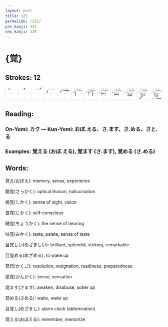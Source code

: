 ```yaml
---
layout: post
title: 325
permalink: /325/
pre_kanji: 324
nex_kanji: 326
---
```


# {覚}

## Strokes: 12

<div class="stroke"><img src="../images/E8A69A.png" /></div>

## Reading:

### On-Yomi: カク &mdash; Kun-Yomi: おぼ.える、さ.ます、さ.める、さと.る

### Examples: 覚える (おぼ.える), 覚ます (さ.ます), 覚める (さ.める)

## Words:

覚え(おぼえ): memory, sense, experience

錯覚(さっかく): optical illusion, hallucination

視覚(しかく): sense of sight, vision

自覚(じかく): self-conscious

聴覚(ちょうかく): the sense of hearing

味覚(みかく): taste, palate, sense of taste

目覚しい(めざましい): brilliant, splendid, striking, remarkable

目覚める(めざめる): to wake up

覚悟(かくご): resolution, resignation, readiness, preparedness

感覚(かんかく): sense, sensation

覚ます(さます): awaken, disabuse, sober up

覚める(さめる): wake, wake up

目覚し(めざまし): alarm clock (abbreviation)

覚える(おぼえる): remember, memorize
